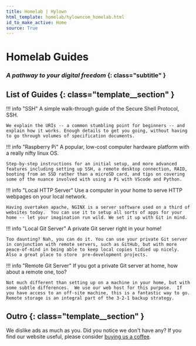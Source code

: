 ```yaml
---
title: Homelab | Hylown
html_template: homelab/hylowncom_homelab.html
id_to_make_active: Home
source: True
---
```


# Homelab Guides
### *A pathway to your digital freedom* {: class="subtitle" }

## List of Guides {: class="template__section" }


!!! info "SSH"
    A simple walk-through guide of the Secure Shell Protocol, SSH.

    We explain the URIs -- a common stumbling point for beginners -- and explain how it works. Enough details to get you going, without having to go through volumes of specification documents.


!!! info "Raspberry Pi"
    A popular, low-cost computer hardware platform with a really nifty linux OS.

    Step-by-step instructions for an initial setup, and more advanced features including setting up SSH, a remote desktop connection, RAID, booting from an SSD rather than a microSD card, and tips on covering some of the nuance involved with using a Pi with VScode and Python.



!!! info "Local HTTP Server"
    Use a computer in your home to serve HTTP webpages on your local network.

    Having overtaken apache, NGINX is a server software used on a third of websites today.  You can use it to setup all sorts of apps for your home -- let your imagination run wild. We set it up with Git in mind.  



!!! info "Local Git Server"
    A private Git server right in your home!

    Too daunting? Nah, you can do it. You can use your private Git server in conjunction with remote servers, such as GitHub, but with more peace-of-mind in being able to keep local copies tidied up nicely.  Also a great place to store  pre-development projects.


!!! info "Remote Git Server"
    If you got a private Git server at home, how about a remote one, too?

    Not much different than setting up on a machine in your home, but with some subtle differences.  We use our web host for this purpose.  If you have access to an off-site machine, this is a fantastic way to go.  Remote storage is an integral part of the 3-2-1 backup strategy.


## Outro {: class="template__section" }

We dislike ads as much as you. Did you notice we don't have any?  If you find our website useful, please consider [buying us a coffee](buy_us_a_coffee.html). 